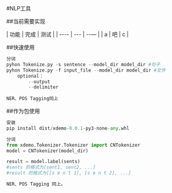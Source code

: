 #NLP工具

##当前需要实现

| 功能 | 完成 | 测试 |
| ---- | --- | --— |
| a | 吧 | c |



##快速使用
```python
分词
pyhon Tokenize.py -s sentence --model_dir model_dir #句子
pyhon Tokenize.py -f input_file --model_dir model_dir #文件
    optional：
        --output
        --delimiter
        
NER、POS Tagging同上

```

##作为包使用

```python
安装
pip install dist/xdemo-0.0.1-py3-none-any.whl

分词
from xdemo.Tokenizer.Tokenizer import CNTokenizer
model = CNTokenizer(model_dir)

result = model.label(sents)
#sents 的格式为[sent1, sent2, ...]
#result 的格式为[[s e n t 1], [s e n t 2], ...]

NER、POS Tagging 同上。
```


